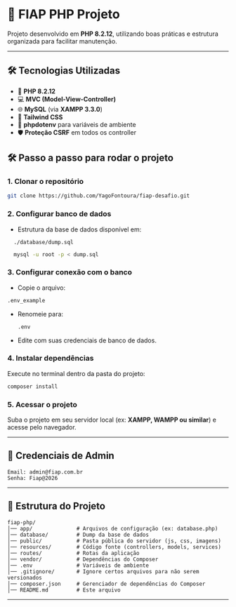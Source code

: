 # 🚀 FIAP PHP Projeto

Projeto desenvolvido em **PHP 8.2.12**, utilizando boas práticas e estrutura organizada para facilitar manutenção.

---

## 🛠 Tecnologias Utilizadas

- 🐘 **PHP 8.2.12**
- 💻 **MVC (Model-View-Controller)**
- 🌐 **MySQL** (via **XAMPP 3.3.0**)
- 🎨 **Tailwind CSS**
- 🔑 **phpdotenv** para variáveis de ambiente
- 🛡 **Proteção CSRF** em todos os controller

## 🛠️ Passo a passo para rodar o projeto

### 1. Clonar o repositório

```bash
git clone https://github.com/YagoFontoura/fiap-desafio.git
```

### 2. Configurar banco de dados

- Estrutura da base de dados disponível em:

```
  ./database/dump.sql
```

```bash
  mysql -u root -p < dump.sql
```

### 3. Configurar conexão com o banco

- Copie o arquivo:

```bash
.env_example
```

- Renomeie para:
  ```bash
  .env
  ```
- Edite com suas credenciais de banco de dados.

### 4. Instalar dependências

Execute no terminal dentro da pasta do projeto:

```bash
composer install
```

### 5. Acessar o projeto

Suba o projeto em seu servidor local (ex: **XAMPP, WAMPP ou similar**) e acesse pelo navegador.

---

## 🔑 Credenciais de Admin

```
Email: admin@fiap.com.br
Senha: Fiap@2026
```

---

## 📂 Estrutura do Projeto

```
fiap-php/
│── app/              # Arquivos de configuração (ex: database.php)
│── database/         # Dump da base de dados
│── public/           # Pasta pública do servidor (js, css, imagens)
│── resources/        # Código fonte (controllers, models, services)
│── routes/           # Rotas da aplicação
│── vendor/           # Dependências do Composer
│── .env              # Variáveis de ambiente
│── .gitignore/       # Ignore certos arquivos para não serem versionados
│── composer.json     # Gerenciador de dependências do Composer
│── README.md         # Este arquivo
```

---
